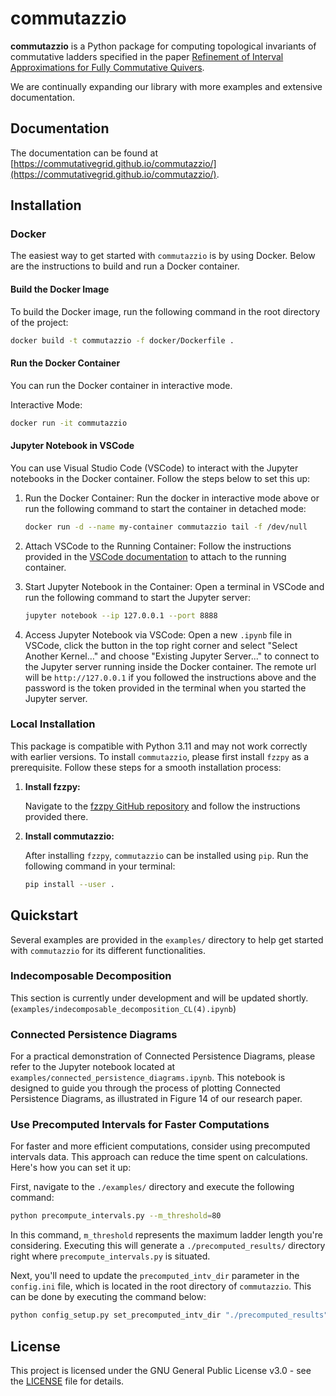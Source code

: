 # commutazzio

**commutazzio** is a Python package for computing topological invariants of commutative ladders specified in the paper [Refinement of Interval Approximations for Fully Commutative Quivers](https://arxiv.org/abs/2310.03649).

We are continually expanding our library with more examples and extensive documentation.

## Documentation

The documentation can be found at [https://commutativegrid.github.io/commutazzio/](https://commutativegrid.github.io/commutazzio/).

## Installation

### Docker

The easiest way to get started with `commutazzio` is by using Docker. Below are the instructions to build and run a Docker container.

#### Build the Docker Image

To build the Docker image, run the following command in the root directory of the project:

```bash
docker build -t commutazzio -f docker/Dockerfile .
```

#### Run the Docker Container

You can run the Docker container in interactive mode.

Interactive Mode:

```bash
docker run -it commutazzio
```

#### Jupyter Notebook in VSCode

You can use Visual Studio Code (VSCode) to interact with the Jupyter notebooks in the Docker container. Follow the steps below to set this up:

1. Run the Docker Container:
   Run the docker in interactive mode above or run the following command to start the container in detached mode:

   ```bash
   docker run -d --name my-container commutazzio tail -f /dev/null
   ```

2. Attach VSCode to the Running Container:
   Follow the instructions provided in the [VSCode documentation](https://code.visualstudio.com/docs/devcontainers/attach-container) to attach to the running container.
3. Start Jupyter Notebook in the Container:
   Open a terminal in VSCode and run the following command to start the Jupyter server:

   ```bash
   jupyter notebook --ip 127.0.0.1 --port 8888
   ```

4. Access Jupyter Notebook via VSCode:
   Open a new `.ipynb` file in VSCode, click the button in the top right corner and select "Select Another Kernel…" and choose "Existing Jupyter Server..." to connect to the Jupyter server running inside the Docker container. The remote url will be `http://127.0.0.1` if you followed the instructions above and the password is the token provided in the terminal when you started the Jupyter server.

### Local Installation

This package is compatible with Python 3.11 and may not work correctly with earlier versions. To install `commutazzio`, please first install `fzzpy` as a prerequisite. Follow these steps for a smooth installation process:

1. **Install fzzpy:**

   Navigate to the [fzzpy GitHub repository](https://github.com/CommutativeGrids/fzzpy) and follow the instructions provided there.

2. **Install commutazzio:**

   After installing `fzzpy`, `commutazzio` can be installed using `pip`. Run the following command in your terminal:

   ```bash
   pip install --user .
   ```

## Quickstart

Several examples are provided in the `examples/` directory to help get started with `commutazzio` for its different functionalities.

### Indecomposable Decomposition

This section is currently under development and will be updated shortly. 
(`examples/indecomposable_decomposition_CL(4).ipynb`)

### Connected Persistence Diagrams

For a practical demonstration of Connected Persistence Diagrams, please refer to the Jupyter notebook located at `examples/connected_persistence_diagrams.ipynb`. This notebook is designed to guide you through the process of plotting Connected Persistence Diagrams, as illustrated in Figure 14 of our research paper.

### Use Precomputed Intervals for Faster Computations

For faster and more efficient computations, consider using precomputed intervals data. This approach can reduce the time spent on calculations. Here's how you can set it up:

First, navigate to the `./examples/` directory and execute the following command:

```bash
python precompute_intervals.py --m_threshold=80
```

In this command, `m_threshold` represents the maximum ladder length you're considering. Executing this will generate a `./precomputed_results/` directory right where `precompute_intervals.py` is situated.

Next, you'll need to update the `precomputed_intv_dir` parameter in the `config.ini` file, which is located in the root directory of `commutazzio`. This can be done by executing the command below:

```bash
python config_setup.py set_precomputed_intv_dir "./precomputed_results"
```

## License

This project is licensed under the GNU General Public License v3.0 - see the [LICENSE](LICENSE.md) file for details.
